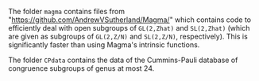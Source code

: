The folder `magma` contains files from "https://github.com/AndrewVSutherland/Magma/" which contains code to efficiently deal with open subgroups of `GL(2,Zhat)` and `SL(2,Zhat)` (which are given as subgroups of `GL(2,Z/N)` and `SL(2,Z/N)`, respectively).   This is significantly faster than using Magma's intrinsic functions.

The folder `CPdata` contains the data of the Cummins-Pauli database of congruence subgroups of genus at most 24.